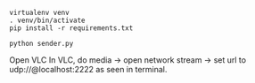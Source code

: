 ```
virtualenv venv
. venv/bin/activate
pip install -r requirements.txt

python sender.py
```

Open VLC
In VLC, do media -> open network stream -> set url to udp://@localhost:2222 as seen in terminal.